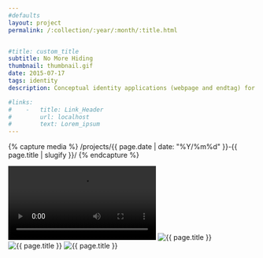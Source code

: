 ```yaml
---
#defaults
layout: project
permalink: /:collection/:year/:month/:title.html


#title: custom_title
subtitle: No More Hiding
thumbnail: thumbnail.gif
date: 2015-07-17
tags: identity
description: Conceptual identity applications (webpage and endtag) for Snitch, the world's first dox-on-demand service. Snitch is a fictional digital service that processes requests to uncover and leak the private information of individuals classified as public enemies.

#links:
#    -   title: Link_Header
#        url: localhost
#        text: Lorem_ipsum
---
```


<!-- set project media path -->
{% capture media %}
    /projects/{{ page.date | date: "%Y/%m%d" }}-{{ page.title | slugify }}/
{% endcapture %}
<!-- end -->

<!-- media -->
<video class="span8" src="{{ site.data.global_assets.placeholder }}" data-original="{{media|strip}}endtag.mov" autoplay loop></video>
<img class="span8" src="{{ site.data.global_assets.placeholder }}" data-original="{{media|strip}}web-1.png" alt="{{ page.title }}">
<img class="span8" src="{{ site.data.global_assets.placeholder }}" data-original="{{media|strip}}web-2.png" alt="{{ page.title }}">
<img class="span8" src="{{ site.data.global_assets.placeholder }}" data-original="{{media|strip}}web-3.png" alt="{{ page.title }}">
